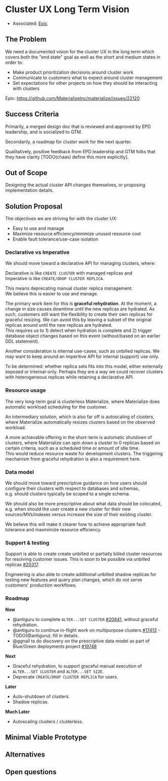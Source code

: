 # Cluster UX Long Term Vision

- Associated: [Epic](https://github.com/MaterializeInc/materialize/issues/22120)

<!--
The goal of a design document is to thoroughly discover problems and
examine potential solutions before moving into the delivery phase of
a project. In order to be ready to share, a design document must address
the questions in each of the following sections. Any additional content
is at the discretion of the author.

Note: Feel free to add or remove sections as needed. However, most design
docs should at least keep the suggested sections.
-->

## The Problem
We need a documented vision for the cluster UX in the long term which covers both
the "end state" goal as well as the short and medium states in order to:
* Make product prioritization decisions around cluster work
* Communicate to customers what to expect around cluster management
* Set expectations for other projects on how they should be interacting with clusters

Epic: https://github.com/MaterializeInc/materialize/issues/22120

## Success Criteria
Primarily, a merged design doc that is reviewed and approved by EPD leadership,
and is socialized to GTM.

Secondarily, a roadmap for cluster work for the next quarter.

Qualitatively, positive feedback from EPD leadership and GTM folks that they
have clarity [TODO(chaas) define this more explicitly].

## Out of Scope
Designing the actual cluster API changes themselves, or proposing implementation details.

## Solution Proposal
The objectives we are striving for with the cluster UX:
* Easy to use and manage
* Maximize resource efficiency/minimize unused resource cost
* Enable fault tolerance/use-case isolation

### Declarative vs Imperative
We should move toward a declarative API for managing clusters, where:

Declarative is like `CREATE CLUSTER` with managed replicas and \
Imperative is like `CREATE/DROP CLUSTER REPLICA`.

This means deprecating manual cluster replica management. \
We believe this is easier to use and manage.

The primary work item for this is **graceful rehydration**. At the moment, a change in size causes downtime until the new replicas are hydrated. As such, customers still want the flexibility to create their own replicas for graceful resizing. We can avoid this by leaving a subset of the original replicas around until the new replicas are hydrated. \
This requires us to 1) detect when hydration is complete and 2) trigger database object changes based on this event (without/based on an earlier DDL statement).

Another consideration is internal use-cases, such as unbilled replicas. We may want to keep around an imperitive API for internal (support) use only.

To be determined: whether replica sets fits into this model, either externally exposed or internal-only. Perhaps they are a way we could recover clusters with heterogeneous replicas while retaining a declarative API.

### Resource usage
The very long-term goal is clusterless Materialize, where Materialize does automatic workload scheduling for the customer.

An intermediary solution, which is also far off is autoscaling of clusters, where Materialize automatically resizes clusters based on the observed workload.

A more achievable offering in the short-term is automatic shutdown of clusters, where Materialize can spin down a cluster to 0 replicas based on certain criteria, such as a scheduled time or amount of idle time. \
This would reduce resource waste for development clusters. The triggering mechanism from graceful rehydration is also a requirement here.

### Data model
We should move toward prescriptive guidance on how users should configure their clusters with respect to databases and schemas, \
e.g. should clusters typically be scoped to a single schema.

We should also be more prescriptive about what data should be colocated, \
e.g. when should the user create a new cluster for their new sources/MVs/indexes versus increase the size of their existing cluster.

We believe this will make it clearer how to achieve appropriate fault tolerance and maxmimize resource efficiency.

### Support & testing
Support is able to create create unbilled or partially billed cluster resources for resolving customer issues. This is soon to be possible via unbilled replicas [#20317](https://github.com/MaterializeInc/materialize/issues/20317).

Engineering is also able to create additional unbilled shadow replicas for testing new features and query plan changes, which do not serve customers' production workflows.

### Roadmap
**Now**
* @antiguru to complete `ALTER...SET CLUSTER` [#20841](https://github.com/MaterializeInc/materialize/issues/20841), without graceful rehydration.
* @antiguru to continue in-flight work on multipurpose clusters [#17413](https://github.com/MaterializeInc/materialize/issues/17413) - TODO(@antiguru): fill in details.
* @ggnall to do discovery on the prescriptive data model as part of Blue/Green deployments project [#19748](https://github.com/MaterializeInc/materialize/issues/19748)

**Next**
* Graceful rehydration, to support graceful manual execution of `ALTER...SET CLUSTER` and `ALTER...SET SIZE`.
* Deprecate `CREATE/DROP CLUSTER REPLICA` for users.

**Later**
* Auto-shutdown of clusters.
* Shadow replicas.

**Much Later**
* Autoscaling clusters / clusterless.

## Minimal Viable Prototype

<!--
Build and share the minimal viable version of your project to validate the
design, value, and user experience. Depending on the project, your prototype
might look like:

- A Figma wireframe, or fuller prototype
- SQL syntax that isn't actually attached to anything on the backend
- A hacky but working live demo of a solution running on your laptop or in a
  staging environment

The best prototypes will be validated by Materialize team members as well
as prospects and customers. If you want help getting your prototype in front
of external folks, reach out to the Product team in #product.

This step is crucial for de-risking the design as early as possible and a
prototype is required in most cases. In _some_ cases it can be beneficial to
get eyes on the initial proposal without a prototype. If you think that
there is a good reason for skpiping or delaying the prototype, please
explicitly mention it in this section and provide details on why you you'd
like to skip or delay it.
-->

## Alternatives

<!--
What other solutions were considered, and why weren't they chosen?

This is your chance to demonstrate that you've fully discovered the problem.
Alternative solutions can come from many places, like: you or your Materialize
team members, our customers, our prospects, academic research, prior art, or
competitive research. One of our company values is to "do the reading" and
to "write things down." This is your opportunity to demonstrate both!
-->

## Open questions

<!--
What is left unaddressed by this design document that needs to be
closed out?

When a design document is authored and shared, there might still be
open questions that need to be explored. Through the design document
process, you are responsible for getting answers to these open
questions. All open questions should be answered by the time a design
document is merged.
-->
